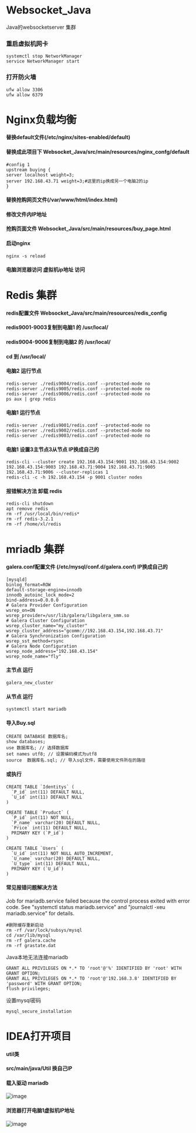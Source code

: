 # Websocket_Java
Java的websocketserver 集群
### 重启虚拟机网卡
```
systemctl stop NetworkManager
service NetworkManager start
```
### 打开防火墙
```
ufw allow 3306
ufw allow 6379
```
# Nginx负载均衡

#### 替换default文件(/etc/nginx/sites-enabled/default)
#### 替换成此项目下 Websocket_Java/src/main/resources/nginx_confg/default
```
#config 1
upstream buying {
server localhost weight=3;
server 192.168.43.71 weight=3;#这里的ip换成另一个电脑2的ip
}
```

#### 替换抢购网页文件(/var/www/html/index.html)
#### 修改文件内IP地址
#### 抢购页面文件 Websocket_Java/src/main/resources/buy_page.html

#### 启动nginx
```
nginx -s reload
```
#### 电脑浏览器访问 虚拟机ip地址 访问


# Redis 集群
#### redis配置文件 Websocket_Java/src/main/resources/redis_config
#### redis9001-9003复制到电脑1 的 /usr/local/
#### redis9004-9006复制到电脑2 的 /usr/local/
#### cd 到 /usr/local/
#### 电脑2 运行节点
```
redis-server ./redis9004/redis.conf --protected-mode no
redis-server ./redis9005/redis.conf --protected-mode no
redis-server ./redis9006/redis.conf --protected-mode no
ps aux | grep redis
```
#### 电脑1 运行节点
```
redis-server ./redis9001/redis.conf --protected-mode no
redis-server ./redis9002/redis.conf --protected-mode no
redis-server ./redis9003/redis.conf --protected-mode no
```
#### 电脑1 设置3主节点3从节点 IP换成自己的
```
redis-cli --cluster create 192.168.43.154:9001 192.168.43.154:9002 192.168.43.154:9003 192.168.43.71:9004 192.168.43.71:9005 192.168.43.71:9006 --cluster-replicas 1
redis-cli -c -h 192.168.43.154 -p 9001 cluster nodes
```
#### 报错解决方法 卸载 redis
```
redis-cli shutdown
apt remove redis
rm -rf /usr/local/bin/redis*
rm -rf redis-3.2.1
rm -rf /home/xl/redis
```
# mriadb 集群 
#### galera.conf配置文件 (/etc/mysql/conf.d/galera.conf) IP换成自己的
```
[mysqld]
binlog_format=ROW
default-storage-engine=innodb
innodb_autoinc_lock_mode=2
bind-address=0.0.0.0
# Galera Provider Configuration
wsrep_on=ON
wsrep_provider=/usr/lib/galera/libgalera_smm.so
# Galera Cluster Configuration
wsrep_cluster_name="my_cluster"
wsrep_cluster_address="gcomm://192.168.43.154,192.168.43.71"
# Galera Synchronization Configuration
wsrep_sst_method=rsync
# Galera Node Configuration
wsrep_node_address="192.168.43.154"
wsrep_node_name="fly"
```
#### 主节点 运行
```
galera_new_cluster
```
#### 从节点 运行
```
systemctl start mariadb
```
#### 导入Buy.sql 
```
CREATE DATABASE 数据库名;
show databases;
use 数据库名; // 选择数据库
set names utf8; // 设置编码模式为utf8
source  数据库名.sql; // 导入sql文件，需要使用文件所在的路径
```
#### 或执行
```
CREATE TABLE `Identitys` (
  `P_id` int(11) DEFAULT NULL,
  `U_id` int(11) DEFAULT NULL
)

CREATE TABLE `Pruduct` (
  `P_id` int(11) NOT NULL,
  `P_name` varchar(20) DEFAULT NULL,
  `Price` int(11) DEFAULT NULL,
  PRIMARY KEY (`P_id`)
)

CREATE TABLE `Users` (
  `U_id` int(11) NOT NULL AUTO_INCREMENT,
  `U_name` varchar(20) DEFAULT NULL,
  `U_type` int(11) DEFAULT NULL,
  PRIMARY KEY (`U_id`)
)
```

#### 常见报错问题解决方法
Job for mariadb.service failed because the control process exited with error code.
See "systemctl status mariadb.service" and "journalctl -xeu mariadb.service" for details.
```
#删除缓存重新启动
rm -rf /var/lock/subsys/mysql
cd /var/lib/mysql
rm -rf galera.cache
rm -rf grastate.dat
```
Java本地无法连接mariadb
```
GRANT ALL PRIVILEGES ON *.* TO 'root'@'%' IDENTIFIED BY 'root' WITH GRANT OPTION;
GRANT ALL PRIVILEGES ON *.* TO 'root'@'192.168.3.8' IDENTIFIED BY 'password' WITH GRANT OPTION;
flush privileges;
```
设置mysql密码
```
mysql_secure_installation
```
# IDEA打开项目
#### util类
#### src/main/java/Util 换自己IP
#### 载入驱动 mariadb
![image](https://user-images.githubusercontent.com/93462725/202904542-09d24b68-5794-4836-9d75-96a63c69fdb0.png)

#### 浏览器打开电脑1虚拟机IP地址
![image](https://user-images.githubusercontent.com/93462725/202906420-ff94f770-6e26-4a49-bdd7-2115c3604558.png)



